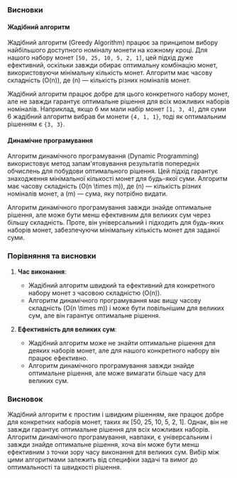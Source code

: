 ### Висновки

#### Жадібний алгоритм

Жадібний алгоритм (Greedy Algorithm) працює за принципом вибору найбільшого доступного номіналу монети на кожному кроці. Для нашого набору монет `[50, 25, 10, 5, 2, 1]`, цей підхід дуже ефективний, оскільки завжди обирає оптимальну комбінацію монет, використовуючи мінімальну кількість монет. Алгоритм має часову складність \(O(n)\), де \(n\) — кількість різних номіналів монет. 

Жадібний алгоритм працює добре для цього конкретного набору монет, але не завжди гарантує оптимальне рішення для всіх можливих наборів номіналів. Наприклад, якщо б ми мали набір монет `[1, 3, 4]`, для суми 6 жадібний алгоритм вибрав би монети `{4, 1, 1}`, тоді як оптимальним рішенням є `{3, 3}`.

#### Динамічне програмування

Алгоритм динамічного програмування (Dynamic Programming) використовує метод запам'ятовування результатів попередніх обчислень для побудови оптимального рішення. Цей підхід гарантує знаходження мінімальної кількості монет для будь-якої суми. Алгоритм має часову складність \(O(n \times m)\), де \(n\) — кількість різних номіналів монет, а \(m\) — сума, яку потрібно видати.

Алгоритм динамічного програмування завжди знайде оптимальне рішення, але може бути менш ефективним для великих сум через більшу складність. Проте, він універсальний і підходить для будь-яких наборів монет, забезпечуючи мінімальну кількість монет для заданої суми.

### Порівняння та висновки

1. **Час виконання**:
   - Жадібний алгоритм швидкий та ефективний для конкретного набору монет з часовою складністю \(O(n)\).
   - Алгоритм динамічного програмування має вищу часову складність \(O(n \times m)\) і може бути повільнішим для великих сум, але він гарантує оптимальне рішення.

2. **Ефективність для великих сум**:
   - Жадібний алгоритм може не знайти оптимальне рішення для деяких наборів монет, але для нашого конкретного набору він працює ефективно.
   - Алгоритм динамічного програмування завжди знайде оптимальне рішення, але може вимагати більше часу для великих сум.

### Висновок

Жадібний алгоритм є простим і швидким рішенням, яке працює добре для конкретних наборів монет, таких як [50, 25, 10, 5, 2, 1]. Однак, він не завжди гарантує оптимальне рішення для всіх можливих наборів. Алгоритм динамічного програмування, навпаки, є універсальним і завжди знайде оптимальне рішення, хоча він може бути менш ефективним з точки зору часу виконання для великих сум. Вибір між цими алгоритмами залежить від специфіки задачі та вимог до оптимальності та швидкості рішення.
